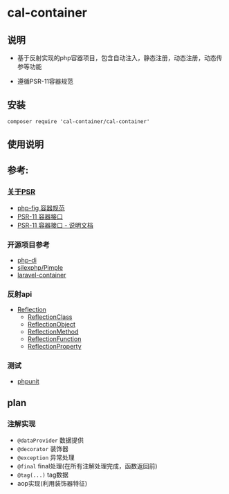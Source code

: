 # cal-container

## 说明

* 基于反射实现的php容器项目，包含自动注入，静态注册，动态注册，动态传参等功能

* 遵循PSR-11容器规范

## 安装

```composer
composer require 'cal-container/cal-container'
```

## 使用说明


## 参考:
### [关于PSR](https://learnku.com/index.php/docs/psr/about-psr/1613)
* [php-fig 容器规范](https://github.com/php-fig/container)
* [PSR-11 容器接口](https://learnku.com/index.php/docs/psr/psr-11-container/1621)
* [PSR-11 容器接口 - 说明文档](https://learnku.com/index.php/docs/psr/psr-11-container-meta/1622)

### 开源项目参考
* [php-di](https://github.com/PHP-DI/PHP-DI)
* [silexphp/Pimple](https://github.com/silexphp/Pimple)
* [laravel-container](https://github.com/illuminate/container)

### 反射api
* [Reflection](https://www.php.net/manual/zh/class.reflection.php)
    * [ReflectionClass](https://www.php.net/manual/zh/class.reflectionclass.php)
    * [ReflectionObject](https://www.php.net/manual/zh/class.reflectionobject.php)
    * [ReflectionMethod](https://www.php.net/manual/zh/class.reflectionmethod.php)
    * [ReflectionFunction](https://www.php.net/manual/zh/class.reflectionfunction.php)
    * [ReflectionProperty](https://www.php.net/manual/zh/class.reflectionproperty.php)

### 测试
* [phpunit](http://www.phpunit.cn/)


## plan

### 注解实现
* `@dataProvider` 数据提供
* `@decorator` 装饰器
* `@exception` 异常处理
* `@final` final处理(在所有注解处理完成，函数返回前)
* `@tag(...)` tag数据
* aop实现(利用装饰器特征)
